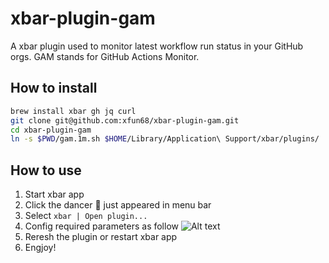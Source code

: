 # xbar-plugin-gam
A xbar plugin used to monitor latest workflow run status in your GitHub orgs. GAM stands for GitHub Actions Monitor.

## How to install

```bash
brew install xbar gh jq curl
git clone git@github.com:xfun68/xbar-plugin-gam.git
cd xbar-plugin-gam
ln -s $PWD/gam.1m.sh $HOME/Library/Application\ Support/xbar/plugins/
```

## How to use

1. Start xbar app
1. Click the dancer 💃 just appeared in menu bar
1. Select `xbar | Open plugin...`
1. Config required parameters as follow
![Alt text](/relative/path/to/img.jpg?raw=true "Optional Title")
1. Reresh the plugin or restart xbar app
1. Engjoy!

